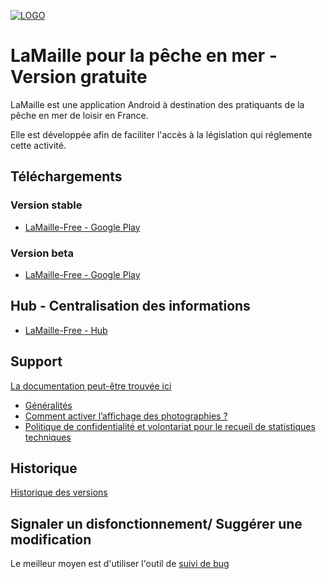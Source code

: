 [![LOGO](http://www.opalesurfcasting.net/IMG/cache-128x128/icon_android_lamaille_alpha_128-72-128x128.png)](http://www.opalesurfcasting.net/lamaille/rubrique201.html)
# LaMaille pour la pêche en mer - Version gratuite

LaMaille est une application Android à destination des pratiquants de la pêche en mer de loisir en France.

Elle est développée afin de faciliter l'accès à la législation qui réglemente cette activité.

## Téléchargements
### Version stable
- [LaMaille-Free - Google Play](https://play.google.com/store/apps/details?id=net.opalesurfcasting.lamaille)

### Version beta
- [LaMaille-Free - Google Play](https://play.google.com/apps/testing/net.opalesurfcasting.lamaille)

## Hub - Centralisation des informations
- [LaMaille-Free - Hub](https://lamaille.opalesurfcasting.net/)

## Support
[La documentation peut-être trouvée ici](http://www.opalesurfcasting.net/lamaille/rubrique201.html)

- [Généralités](http://www.opalesurfcasting.net/lamaille/lamaille_-_une_application_android_pour_ne_pas_oublier_la_maille_article3004.html)
- [Comment activer l’affichage des photographies ?](http://www.opalesurfcasting.net/lamaille/comment_activer_l_affichage_des_photographies_dans_lamaille_article3260.html)
- [Politique de confidentialité et volontariat pour le recueil de statistiques techniques](http://www.opalesurfcasting.net/lamaille/politique_de_confidentialite_de_lamaille_et_recueil_volontaire_de_statistiques_pour_l_amelioration_de_l_application_article3276.html)

## Historique
[Historique des versions](CHANGELOG.md)

## Signaler un disfonctionnement/ Suggérer une modification
Le meilleur moyen est d'utiliser l'outil de [suivi de bug](https://github.com/opalesurfcasting/LaMaille-Free/issues)
